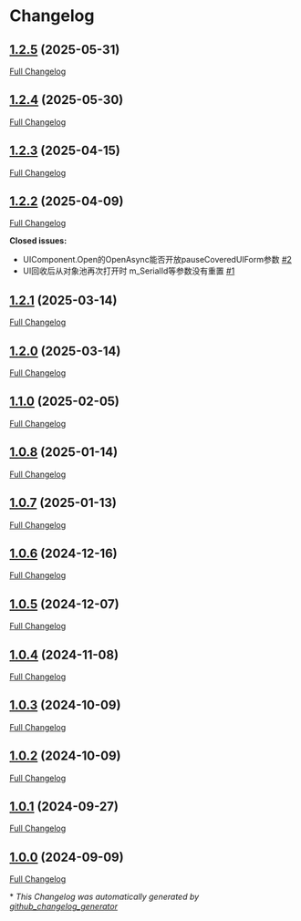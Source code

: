 # Changelog

## [1.2.5](https://github.com/GameFrameX/com.gameframex.unity.ui/tree/1.2.5) (2025-05-31)

[Full Changelog](https://github.com/GameFrameX/com.gameframex.unity.ui/compare/1.2.4...1.2.5)

## [1.2.4](https://github.com/GameFrameX/com.gameframex.unity.ui/tree/1.2.4) (2025-05-30)

[Full Changelog](https://github.com/GameFrameX/com.gameframex.unity.ui/compare/1.2.3...1.2.4)

## [1.2.3](https://github.com/GameFrameX/com.gameframex.unity.ui/tree/1.2.3) (2025-04-15)

[Full Changelog](https://github.com/GameFrameX/com.gameframex.unity.ui/compare/1.2.2...1.2.3)

## [1.2.2](https://github.com/GameFrameX/com.gameframex.unity.ui/tree/1.2.2) (2025-04-09)

[Full Changelog](https://github.com/GameFrameX/com.gameframex.unity.ui/compare/1.2.1...1.2.2)

**Closed issues:**

- UIComponent.Open的OpenAsync能否开放pauseCoveredUIForm参数 [\#2](https://github.com/GameFrameX/com.gameframex.unity.ui/issues/2)
- UI回收后从对象池再次打开时 m\_SerialId等参数没有重置 [\#1](https://github.com/GameFrameX/com.gameframex.unity.ui/issues/1)

## [1.2.1](https://github.com/GameFrameX/com.gameframex.unity.ui/tree/1.2.1) (2025-03-14)

[Full Changelog](https://github.com/GameFrameX/com.gameframex.unity.ui/compare/1.2.0...1.2.1)

## [1.2.0](https://github.com/GameFrameX/com.gameframex.unity.ui/tree/1.2.0) (2025-03-14)

[Full Changelog](https://github.com/GameFrameX/com.gameframex.unity.ui/compare/1.1.0...1.2.0)

## [1.1.0](https://github.com/GameFrameX/com.gameframex.unity.ui/tree/1.1.0) (2025-02-05)

[Full Changelog](https://github.com/GameFrameX/com.gameframex.unity.ui/compare/1.0.8...1.1.0)

## [1.0.8](https://github.com/GameFrameX/com.gameframex.unity.ui/tree/1.0.8) (2025-01-14)

[Full Changelog](https://github.com/GameFrameX/com.gameframex.unity.ui/compare/1.0.7...1.0.8)

## [1.0.7](https://github.com/GameFrameX/com.gameframex.unity.ui/tree/1.0.7) (2025-01-13)

[Full Changelog](https://github.com/GameFrameX/com.gameframex.unity.ui/compare/1.0.6...1.0.7)

## [1.0.6](https://github.com/GameFrameX/com.gameframex.unity.ui/tree/1.0.6) (2024-12-16)

[Full Changelog](https://github.com/GameFrameX/com.gameframex.unity.ui/compare/1.0.5...1.0.6)

## [1.0.5](https://github.com/GameFrameX/com.gameframex.unity.ui/tree/1.0.5) (2024-12-07)

[Full Changelog](https://github.com/GameFrameX/com.gameframex.unity.ui/compare/1.0.4...1.0.5)

## [1.0.4](https://github.com/GameFrameX/com.gameframex.unity.ui/tree/1.0.4) (2024-11-08)

[Full Changelog](https://github.com/GameFrameX/com.gameframex.unity.ui/compare/1.0.3...1.0.4)

## [1.0.3](https://github.com/GameFrameX/com.gameframex.unity.ui/tree/1.0.3) (2024-10-09)

[Full Changelog](https://github.com/GameFrameX/com.gameframex.unity.ui/compare/1.0.2...1.0.3)

## [1.0.2](https://github.com/GameFrameX/com.gameframex.unity.ui/tree/1.0.2) (2024-10-09)

[Full Changelog](https://github.com/GameFrameX/com.gameframex.unity.ui/compare/1.0.1...1.0.2)

## [1.0.1](https://github.com/GameFrameX/com.gameframex.unity.ui/tree/1.0.1) (2024-09-27)

[Full Changelog](https://github.com/GameFrameX/com.gameframex.unity.ui/compare/1.0.0...1.0.1)

## [1.0.0](https://github.com/GameFrameX/com.gameframex.unity.ui/tree/1.0.0) (2024-09-09)

[Full Changelog](https://github.com/GameFrameX/com.gameframex.unity.ui/compare/4903db5fbd4e15c81798c0a4bb9f84936d302860...1.0.0)



\* *This Changelog was automatically generated by [github_changelog_generator](https://github.com/github-changelog-generator/github-changelog-generator)*

